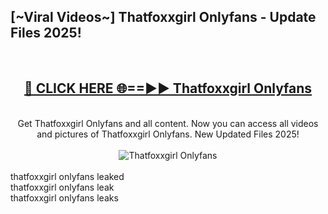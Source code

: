 <h2>[~Viral Videos~] Thatfoxxgirl Onlyfans - Update Files 2025!</h2>
<br>
<div align="center">
<h2><a href="https://betterlinks.top/A2PfLJ" rel="nofollow">🔴 CLICK HERE 🌐==►► Thatfoxxgirl Onlyfans</a></h2>
<br>
Get Thatfoxxgirl Onlyfans and all content. Now you can access all videos and pictures of Thatfoxxgirl Onlyfans. New Updated Files 2025!
<br>
<br>
<a href="https://betterlinks.top/A2PfLJ" rel="nofollow" data-target="animated-image.originalLink"><img src="https://i.ibb.co.com/WyWwxjT/player-gif2.gif" alt="Thatfoxxgirl Onlyfans" style="max-width: 100%; display: inline-block;" data-target="animated-image.originalImage"></a>
</div>
<br>
thatfoxxgirl onlyfans leaked<br>
thatfoxxgirl onlyfans leak<br>
thatfoxxgirl onlyfans leaks